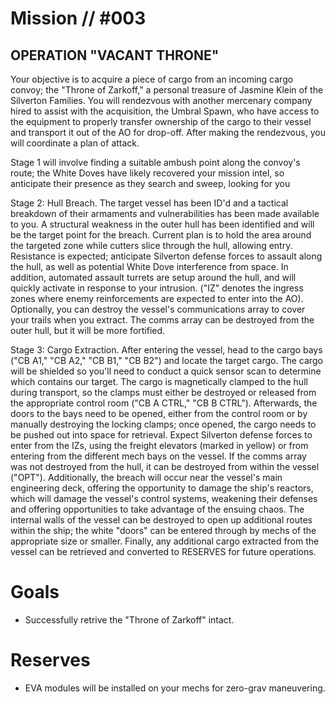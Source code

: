 # Mission // #003
## OPERATION "VACANT THRONE"

Your objective is to acquire a piece of cargo from an incoming cargo convoy; the "Throne of Zarkoff," a personal treasure of Jasmine Klein of the Silverton Families. You will rendezvous with another mercenary company hired to assist with the acquisition, the Umbral Spawn, who have access to the equipment to properly transfer ownership of the cargo to their vessel and transport it out of the AO for drop-off. After making the rendezvous, you will coordinate a plan of attack.

Stage 1 will involve finding a suitable ambush point along the convoy's route; the White Doves have likely recovered your mission intel, so anticipate their presence as they search and sweep, looking for you

Stage 2: Hull Breach. The target vessel has been ID'd and a tactical breakdown of their armaments and vulnerabilities has been made available to you. A structural weakness in the outer hull has been identified and will be the target point for the breach. Current plan is to hold the area around the targeted zone while cutters slice through the hull, allowing entry. Resistance is expected; anticipate Silverton defense forces to assault along the hull, as well as potential White Dove interference from space. In addition, automated assault turrets are setup around the hull, and will quickly activate in response to your intrusion. ("IZ" denotes the ingress zones where enemy reinforcements are expected to enter into the AO). Optionally, you can destroy the vessel's communications array to cover your trails when you extract. The comms array can be destroyed from the outer hull, but it will be more fortified.

Stage 3: Cargo Extraction. After entering the vessel, head to the cargo bays ("CB A1," "CB A2," "CB B1," "CB B2") and locate the target cargo. The cargo will be shielded so you'll need to conduct a quick sensor scan to determine which contains our target. The cargo is magnetically clamped to the hull during transport, so the clamps must either be destroyed or released from the appropriate control room ("CB A CTRL," "CB B CTRL"). Afterwards, the doors to the bays need to be opened, either from the control room or by manually destroying the locking clamps; once opened, the cargo needs to be pushed out into space for retrieval. Expect Silverton defense forces to enter from the IZs, using the freight elevators (marked in yellow) or from entering from the different mech bays on the vessel.
If the comms array was not destroyed from the hull, it can be destroyed from within the vessel ("OPT"). Additionally, the breach will occur near the vessel's main engineering deck, offering the opportunity to damage the ship's reactors, which will damage the vessel's control systems, weakening their defenses and offering opportunities to take advantage of the ensuing chaos.
The internal walls of the vessel can be destroyed to open up additional routes within the ship; the white "doors" can be entered through by mechs of the appropriate size or smaller.
Finally, any additional cargo extracted from the vessel can be retrieved and converted to RESERVES for future operations. 

# Goals
- Successfully retrive the "Throne of Zarkoff" intact.

# Reserves
- EVA modules will be installed on your mechs for zero-grav maneuvering.